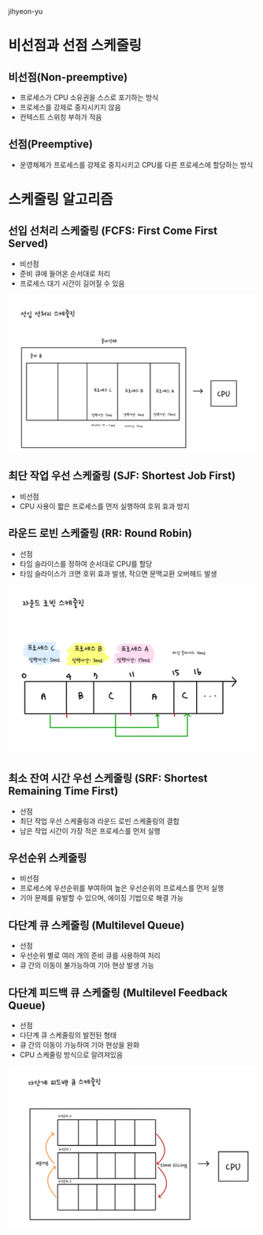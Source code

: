 jihyeon-yu

# 비선점과 선점 스케줄링

## 비선점(Non-preemptive)

- 프로세스가 CPU 소유권을 스스로 포기하는 방식
- 프로세스를 강제로 중지시키지 않음
- 컨텍스트 스위칭 부하가 적음

## 선점(Preemptive)

- 운영체제가 프로세스를 강제로 중지시키고 CPU를 다른 프로세스에 할당하는 방식

# 스케줄링 알고리즘

## 선입 선처리 스케줄링 (FCFS: First Come First Served)

- 비선점
- 준비 큐에 들어온 순서대로 처리
- 프로세스 대기 시간이 길어질 수 있음

![Alt text](./img/jihyeon-yu-FCFS.JPG)

## 최단 작업 우선 스케줄링 (SJF: Shortest Job First)

- 비선점
- CPU 사용이 짧은 프로세스를 먼저 실행하여 호위 효과 방지

## 라운드 로빈 스케줄링 (RR: Round Robin)

- 선점
- 타임 슬라이스를 정하여 순서대로 CPU를 할당
- 타임 슬라이스가 크면 호위 효과 발생, 작으면 문맥교환 오버헤드 발생

![Alt text](./img/jihyeon-yu-RR.JPG)

## 최소 잔여 시간 우선 스케줄링 (SRF: Shortest Remaining Time First)

- 선점
- 최단 작업 우선 스케줄링과 라운드 로빈 스케줄링의 결합
- 남은 작업 시간이 가장 적은 프로세스를 먼저 실행

## 우선순위 스케줄링

- 비선점
- 프로세스에 우선순위를 부여하여 높은 우선순위의 프로세스를 먼저 실행
- 기아 문제를 유발할 수 있으며, 에이징 기법으로 해결 가능

## 다단계 큐 스케줄링 (Multilevel Queue)

- 선점
- 우선순위 별로 여러 개의 준비 큐를 사용하여 처리
- 큐 간의 이동이 불가능하여 기아 현상 발생 가능

## 다단계 피드백 큐 스케줄링 (Multilevel Feedback Queue)

- 선점
- 다단계 큐 스케줄링의 발전된 형태
- 큐 간의 이동이 가능하여 기아 현상을 완화
- CPU 스케줄링 방식으로 알려져있음

![Alt text](./img/jihyeon-yu-feedbackqueue.JPG)
